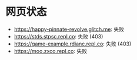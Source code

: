 # 网页状态
- https://happy-pinnate-revolve.glitch.me: 失败
- https://stds.stpsc.repl.co: 失败 (403)
- https://game-example.rdianc.repl.co: 失败 (403)
- https://moo.zxco.repl.co: 失败
